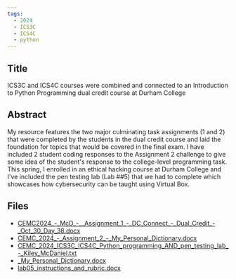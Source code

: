 ```yaml
---
tags:
  - 2024
  - ICS3C
  - ICS4C
  - python
---
```


## Title

ICS3C and ICS4C courses were combined and connected to an Introduction to Python Programming dual credit course at Durham College

## Abstract

My resource features the two major culminating task assignments (1 and 2) that were completed by the students in the dual credit course and laid the foundation for topics that would be covered in the final exam. I have included 2 student coding responses to the Assignment 2 challenge to give some idea of the student's response to the college-level programming task. This spring, I enrolled in an ethical hacking course at Durham College and I've included the pen testing lab (Lab ##5) that we had to complete which showcases how cybersecurity can be taught using Virtual Box.

## Files

*   [CEMC2024\_-\_McD\_-\_\_Assignment\_1\_-\_DC\_Connect\_-\_Dual\_Credit\_-\_Oct\_30\_Day\_38.docx](https://www.russellgordon.ca/acse/cemc-cse-resources/resources/Kiley_McDaniel/CEMC2024_-_McD_-__Assignment_1_-_DC_Connect_-_Dual_Credit_-_Oct_30_Day_38.docx)
*   [CEMC\_2024\_-\_Assignment\_2\_-\_My\_Personal\_Dictionary.docx](https://www.russellgordon.ca/acse/cemc-cse-resources/resources/Kiley_McDaniel/CEMC_2024_-_Assignment_2_-_My_Personal_Dictionary.docx)
*   [CEMC\_2024\_ICS3C\_ICS4C\_Python\_programming\_AND\_pen\_testing\_lab\_-\_Kiley\_McDaniel.txt](https://www.russellgordon.ca/acse/cemc-cse-resources/resources/Kiley_McDaniel/CEMC_2024_ICS3C_ICS4C_Python_programming_AND_pen_testing_lab_-_Kiley_McDaniel.txt)
*   [\_My\_Personal\_Dictionary.docx](https://www.russellgordon.ca/acse/cemc-cse-resources/resources/Kiley_McDaniel/_My_Personal_Dictionary.docx)
*   [lab05\_instructions\_and\_rubric.docx](https://www.russellgordon.ca/acse/cemc-cse-resources/resources/Kiley_McDaniel/lab05_instructions_and_rubric.docx)
